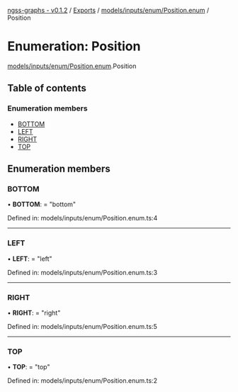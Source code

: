 [ngss-graphs - v0.1.2](../README.md) / [Exports](../modules.md) / [models/inputs/enum/Position.enum](../modules/models_inputs_enum_position_enum.md) / Position

# Enumeration: Position

[models/inputs/enum/Position.enum](../modules/models_inputs_enum_position_enum.md).Position

## Table of contents

### Enumeration members

- [BOTTOM](models_inputs_enum_position_enum.position.md#bottom)
- [LEFT](models_inputs_enum_position_enum.position.md#left)
- [RIGHT](models_inputs_enum_position_enum.position.md#right)
- [TOP](models_inputs_enum_position_enum.position.md#top)

## Enumeration members

### BOTTOM

• **BOTTOM**: = "bottom"

Defined in: models/inputs/enum/Position.enum.ts:4

___

### LEFT

• **LEFT**: = "left"

Defined in: models/inputs/enum/Position.enum.ts:3

___

### RIGHT

• **RIGHT**: = "right"

Defined in: models/inputs/enum/Position.enum.ts:5

___

### TOP

• **TOP**: = "top"

Defined in: models/inputs/enum/Position.enum.ts:2
